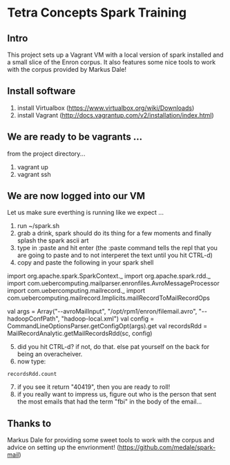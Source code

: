 # Tetra Concepts Spark Training
## Intro
This project sets up a Vagrant VM with a local version of spark installed and a small slice of the Enron corpus.  It also features some nice tools to work with the corpus provided by Markus Dale!

## Install software
1. install Virtualbox (https://www.virtualbox.org/wiki/Downloads)
2. install Vagrant (http://docs.vagrantup.com/v2/installation/index.html)

## We are ready to be vagrants ...
from the project directory...
1. vagrant up
2. vagrant ssh

## We are now logged into our VM
Let us make sure everthing is running like we expect ...

1. run ~/spark.sh
2. grab a drink, spark should do its thing for a few moments and finally splash the spark ascii art
3. type in :paste and hit enter (the :paste command tells the repl that you are going to paste and to not interperet the text until you hit CTRL-d)
4. copy and paste the following in your spark shell
 
import org.apache.spark.SparkContext._
import org.apache.spark.rdd._
import com.uebercomputing.mailparser.enronfiles.AvroMessageProcessor
import com.uebercomputing.mailrecord._
import com.uebercomputing.mailrecord.Implicits.mailRecordToMailRecordOps

val args = Array("--avroMailInput", "/opt/rpm1/enron/filemail.avro", "--hadoopConfPath", "hadoop-local.xml")
val config = CommandLineOptionsParser.getConfigOpt(args).get
val recordsRdd = MailRecordAnalytic.getMailRecordsRdd(sc, config)
  
5. did you hit CTRL-d? if not, do that. else pat yourself on the back for being an overacheiver.
6. now type: 

```
recordsRdd.count
```

7. if you see it return "40419", then you are ready to roll!
8. if you really want to impress us, figure out who is the person that sent the most emails that had the term "fbi" in the body of the email...

## Thanks to
Markus Dale for providing some sweet tools to work with the corpus and advice on setting up the envrionment! (https://github.com/medale/spark-mail)
